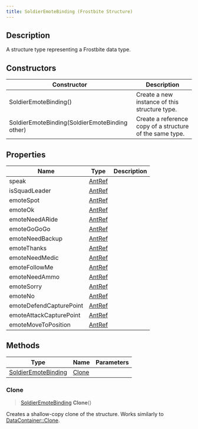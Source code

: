 ```yaml
---
title: SoldierEmoteBinding (Frostbite Structure)
---
```

## Description

A structure type representing a Frostbite data type.

## Constructors

| Constructor                                    | Description                                              |
| ---------------------------------------------- | -------------------------------------------------------- |
| SoldierEmoteBinding()                          | Create a new instance of this structure type.            |
| SoldierEmoteBinding(SoldierEmoteBinding other) | Create a reference copy of a structure of the same type. |

## Properties

| Name                    | Type             | Description |
| ----------------------- | ---------------- | ----------- |
| speak                   | [AntRef](AntRef) |             |
| isSquadLeader           | [AntRef](AntRef) |             |
| emoteSpot               | [AntRef](AntRef) |             |
| emoteOk                 | [AntRef](AntRef) |             |
| emoteNeedARide          | [AntRef](AntRef) |             |
| emoteGoGoGo             | [AntRef](AntRef) |             |
| emoteNeedBackup         | [AntRef](AntRef) |             |
| emoteThanks             | [AntRef](AntRef) |             |
| emoteNeedMedic          | [AntRef](AntRef) |             |
| emoteFollowMe           | [AntRef](AntRef) |             |
| emoteNeedAmmo           | [AntRef](AntRef) |             |
| emoteSorry              | [AntRef](AntRef) |             |
| emoteNo                 | [AntRef](AntRef) |             |
| emoteDefendCapturePoint | [AntRef](AntRef) |             |
| emoteAttackCapturePoint | [AntRef](AntRef) |             |
| emoteMoveToPosition     | [AntRef](AntRef) |             |

## Methods

| Type                                       | Name            | Parameters |
| ------------------------------------------ | --------------- | ---------- |
| [SoldierEmoteBinding](SoldierEmoteBinding) | [Clone](#clone) |            |

### Clone

> [SoldierEmoteBinding](SoldierEmoteBinding) **Clone**()

Creates a shallow-copy clone of the structure. Works similarly to [DataContainer::Clone](/vext/ref/cls/shr/datacontainer#clone).
